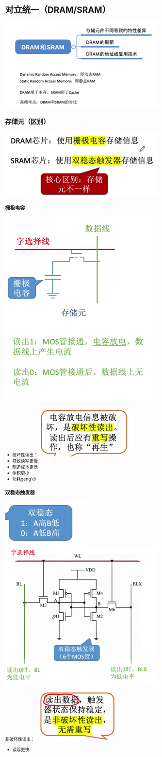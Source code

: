 

# 对立统一（DRAM/SRAM）
![输入图片说明](/imgs/2025-08-06/2ornrJQ7AHT55Cdn.png)
## 存储元（区别）
![输入图片说明](/imgs/2025-08-06/zgGyI80svi9DRynu.png)
### 栅极电容
![输入图片说明](/imgs/2025-08-06/61hI39L7t3zntSO5.png)
- 破坏性读出：
![输入图片说明](/imgs/2025-08-06/WvbnEjk7byG2hrVD.png)
- 导致读写更慢
- 制造成本更低
- 体积更小
- 功耗geng'di
### 双稳态触发器
![输入图片说明](/imgs/2025-08-06/RT9EkoRbN5T8Ovz5.png)
![输入图片说明](/imgs/2025-08-06/S3mIJDWXplndrEgU.png)
非破坏性读出：
![输入图片说明](/imgs/2025-08-06/2o2mjJ8fTZ1lJzxN.png)
- 读写更快

<!--stackedit_data:
eyJoaXN0b3J5IjpbNjQwMzQ3NDg5XX0=
-->